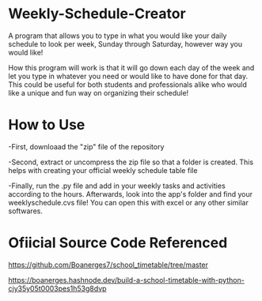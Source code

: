 # Weekly-Schedule-Creator
A program that allows you to type in what you would like your daily schedule to look per week, Sunday through Saturday, however way you would like! 

How this program will work is that it will go down each day of the week and let you type in whatever you need or would like to have done for that day. This could be useful for both students and professionals alike who would like a unique and fun way on organizing their schedule!

# How to Use
-First, downloaad the "zip" file of the repository

-Second, extract or uncompress the zip file so that a folder is created. This helps with creating your official weekly schedule table file

-Finally, run the .py file and add in your weekly tasks and activities according to the hours. Afterwards, look into the app's folder and find your weeklyschedule.cvs file! You can open this with excel or any other similar softwares.

# Ofiicial Source Code Referenced
https://github.com/Boanerges7/school_timetable/tree/master

https://boanerges.hashnode.dev/build-a-school-timetable-with-python-cjy35y05t0003pes1h53g8dvp
